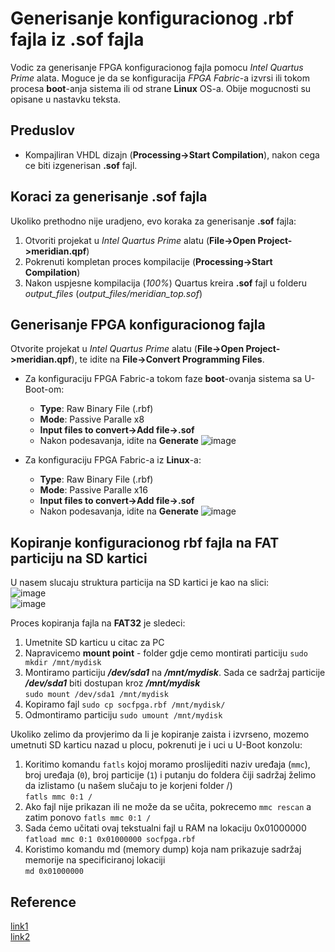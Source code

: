 # Generisanje konfiguracionog .rbf fajla iz .sof fajla

Vodic za generisanje FPGA konfiguracionog fajla pomocu *Intel Quartus Prime* alata. Moguce je da se konfiguracija *FPGA Fabric*-a
izvrsi ili tokom procesa **boot**-anja sistema ili od strane **Linux** OS-a. Obije mogucnosti su opisane u nastavku teksta.

## Preduslov

- Kompajliran VHDL dizajn (**Processing->Start Compilation**), nakon cega ce biti izgenerisan **.sof** fajl.

## Koraci za generisanje .sof fajla

Ukoliko prethodno nije uradjeno, evo koraka za generisanje **.sof** fajla:
1. Otvoriti projekat u *Intel Quartus Prime* alatu (**File->Open Project->meridian.qpf**)
2. Pokrenuti kompletan proces kompilacije (**Processing->Start Compilation**)
3. Nakon uspjesne kompilacija (*100%*) Quartus kreira **.sof** fajl u folderu *output_files* (*output_files/meridian_top.sof*)

## Generisanje FPGA konfiguracionog fajla

Otvorite projekat u *Intel Quartus Prime* alatu (**File->Open Project->meridian.qpf**), te idite na **File->Convert Programming Files**.
- Za konfiguraciju FPGA Fabric-a tokom faze **boot**-ovanja sistema sa U-Boot-om:
    - **Type**: Raw Binary File (.rbf)
    - **Mode**: Passive Paralle x8
    - **Input files to convert->Add file->.sof**
    - Nakon podesavanja, idite na **Generate**
![image](https://github.com/user-attachments/assets/21c7e661-f2a2-48d7-a74e-1f938691d7eb)

- Za konfiguraciju FPGA Fabric-a iz **Linux**-a:
    - **Type**: Raw Binary File (.rbf)
    - **Mode**: Passive Paralle x16
    - **Input files to convert->Add file->.sof**
    - Nakon podesavanja, idite na **Generate**
![image](https://github.com/user-attachments/assets/1f75236a-f734-4ee5-ab87-8b87045ae8be)

## Kopiranje konfiguracionog rbf fajla na FAT particiju na SD kartici

U nasem slucaju struktura particija na SD kartici je kao na slici:</br>
![image](https://github.com/user-attachments/assets/5819590a-5373-4360-9b6c-a1139b69cff8) </br>
![image](https://github.com/user-attachments/assets/5cc6c31e-3e93-4347-af61-3d3f9b98b8e4) </br>

Proces kopiranja fajla na **FAT32** je sledeci:
1. Umetnite SD karticu u citac za PC
2. Napravicemo **mount point** - folder gdje cemo montirati particiju  `sudo mkdir /mnt/mydisk`
3. Montiramo particiju ***/dev/sda1*** na ***/mnt/mydisk***. Sada ce sadržaj particije ***/dev/sda1*** biti dostupan kroz ***/mnt/mydisk***</br>`sudo mount /dev/sda1 /mnt/mydisk`
4. Kopiramo fajl `sudo cp socfpga.rbf /mnt/mydisk/`
5. Odmontiramo particiju `sudo umount /mnt/mydisk`

Ukoliko zelimo da provjerimo da li je kopiranje zaista i izvrseno, mozemo umetnuti SD karticu nazad u plocu, pokrenuti je i uci u U-Boot konzolu:
1. Koritimo komandu `fatls` kojoj moramo proslijediti naziv uređaja (`mmc`), broj uređaja (`0`), broj particije (`1`) i putanju do foldera čiji sadržaj želimo da izlistamo (u našem slučaju to je korjeni folder /)</br>
`fatls mmc 0:1 /`
2. Ako fajl nije prikazan ili ne može da se učita, pokrecemo `mmc rescan` a zatim ponovo `fatls mmc 0:1 /`
3. Sada ćemo učitati ovaj tekstualni fajl u RAM na lokaciju 0x01000000 </br>
`fatload mmc 0:1 0x01000000 socfpga.rbf`
4. Koristimo komandu md (memory dump) koja nam prikazuje sadržaj memorije na specificiranoj lokaciji</br>
`md 0x01000000`

## Reference
[link1](https://stackoverflow.com/questions/28799960/how-to-generate-rbf-files-in-altera-quartus) </br>
[link2](https://github.com/robseb/rsyocto/blob/rsYocto-1.041/doc/guides/6_newFPGAconf.md)

